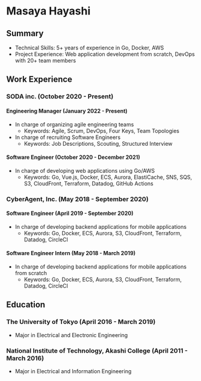 # Masaya Hayashi

## Summary

- Technical Skills: 5+ years of experience in Go, Docker, AWS
- Project Experience: Web application development from scratch, DevOps with 20+ team members

## Work Experience

### SODA inc. (October 2020 - Present)

#### Engineering Manager (January 2022 - Present)

- In charge of organizing agile engineering teams
  - Keywords: Agile, Scrum, DevOps, Four Keys, Team Topologies
- In charge of recruiting Software Engineers
  - Keywords: Job Descriptions, Scouting, Structured Interview

#### Software Engineer (October 2020 - December 2021)

- In charge of developing web applications using Go/AWS
  - Keywords: Go, Vue.js, Docker, ECS, Aurora, ElastiCache, SNS, SQS, S3, CloudFront, Terraform, Datadog, GitHub Actions

### CyberAgent, Inc. (May 2018 - September 2020)

#### Software Engineer (April 2019 - September 2020)

- In charge of developing backend applications for mobile applications
  - Keywords: Go, Docker, ECS, Aurora, S3, CloudFront, Terraform, Datadog, CircleCI

#### Software Engineer Intern (May 2018 - March 2019)

- In charge of developing backend applications for mobile applications from scratch
  - Keywords: Go, Docker, ECS, Aurora, S3, CloudFront, Terraform, Datadog, CircleCI

## Education

### The University of Tokyo (April 2016 - March 2019)

- Major in Electrical and Electronic Engineering

### National Institute of Technology, Akashi College (April 2011 - March 2016)

- Major in Electrical and Information Engineering
